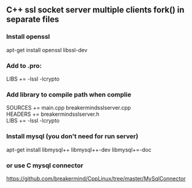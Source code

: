 ## C++ ssl socket server multiple clients fork() in separate files
### Install openssl
apt-get install openssl libssl-dev

### Add to .pro:
LIBS += -lssl -lcrypto
 
### Add library to compile path when complie
SOURCES += main.cpp breakermindsslserver.cpp
<br>HEADERS += breakermindsslserver.h
<br>LIBS += -lssl -lcrypto

### Install mysql (you don't need for run server)
apt-get install libmysql++ libmysql++-dev libmysql+=-doc

### or use C mysql connector
https://github.com/breakermind/CppLinux/tree/master/MySqlConnector
